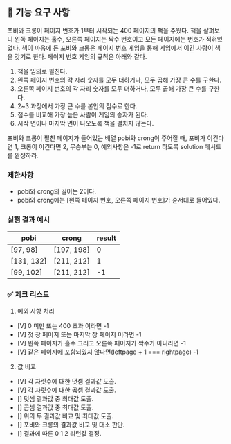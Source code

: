 ## 🚀 기능 요구 사항

포비와 크롱이 페이지 번호가 1부터 시작되는 400 페이지의 책을 주웠다. 책을 살펴보니 왼쪽 페이지는 홀수, 오른쪽 페이지는 짝수 번호이고 모든 페이지에는 번호가 적혀있었다. 책이 마음에 든 포비와 크롱은 페이지 번호 게임을 통해 게임에서 이긴 사람이 책을 갖기로 한다. 페이지 번호 게임의 규칙은 아래와 같다.

1. 책을 임의로 펼친다.
2. 왼쪽 페이지 번호의 각 자리 숫자를 모두 더하거나, 모두 곱해 가장 큰 수를 구한다.
3. 오른쪽 페이지 번호의 각 자리 숫자를 모두 더하거나, 모두 곱해 가장 큰 수를 구한다.
4. 2~3 과정에서 가장 큰 수를 본인의 점수로 한다.
5. 점수를 비교해 가장 높은 사람이 게임의 승자가 된다.
6. 시작 면이나 마지막 면이 나오도록 책을 펼치지 않는다.

포비와 크롱이 펼친 페이지가 들어있는 배열 pobi와 crong이 주어질 때, 포비가 이긴다면 1, 크롱이 이긴다면 2, 무승부는 0, 예외사항은 -1로 return 하도록 solution 메서드를 완성하라.

### 제한사항

- pobi와 crong의 길이는 2이다.
- pobi와 crong에는 [왼쪽 페이지 번호, 오른쪽 페이지 번호]가 순서대로 들어있다.

### 실행 결과 예시

| pobi       | crong      | result |
| ---------- | ---------- | ------ |
| [97, 98]   | [197, 198] | 0      |
| [131, 132] | [211, 212] | 1      |
| [99, 102]  | [211, 212] | -1     |

### ✅ 체크 리스트

1. 예외 사항 처리
- [V] 0 미만 또는 400 초과 이라면 -1
- [V] 첫 장 페이지 또는 마지막 장 페이지 이라면 -1
- [V] 왼쪽 페이지가 홀수 그리고 오른쪽 페이지가 짝수가 아니라면 -1
- [V] 같은 페이지에 포함되있지 않다면(leftpage + 1 === rightpage) -1

2. 값 비교
- [V] 각 자릿수에 대한 덧셈 결과값 도출.
- [V] 각 자릿수에 대한 곱셈 결과값 도출.
- [] 덧셈 결과값 중 최대값 도출.
- [] 곱셈 결과값 중 최대값 도출.
- [] 위의 두 결과값 비교 및 최대값 도출.
- [] 포비와 크롱의 결과값 비교 및 대소 판단.
- [] 결과에 따른 0 1 2 리턴값 결정.


